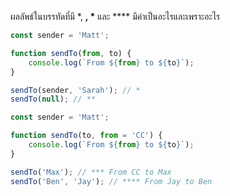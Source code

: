 ผลลัพธ์ในบรรทัดที่มี \*, **, \*** และ \*\*\*\* มีค่าเป็นอะไรและเพราะอะไร

```js
const sender = 'Matt';

function sendTo(from, to) {
    console.log(`From ${from} to ${to}`);
}

sendTo(sender, 'Sarah'); // *
sendTo(null); // **
```

```js
const sender = 'Matt';

function sendTo(to, from = 'CC') {
    console.log(`From ${from} to ${to}`);
}

sendTo('Max'); // *** From CC to Max
sendTo('Ben', 'Jay'); // **** From Jay to Ben
```
